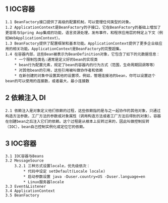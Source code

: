 ## 1 IOC容器
	1.1 BeanFactory接口提供了高级的配置机制，可以管理任何类型的对象。
	1.2 ApplicationContext是BeanFactory的子接口，它在BeanFactory的基础上增加了更容易与Spring Aop集成的功能，语言资源处理，发布事件，和程序应用层的特定上下文（例如WebApplicationContext）。
	1.3 BeanFactory提供了配置框架和基本功能。ApplicationContext提供了更多企业级应用的相关功能。ApplicationContext是BeanFactory的完整超集。
	1.4 在容器内部，这些Bean被表示为BeanDefinition对象，它包含了如下的元数据信息：
		* 一个限制包类名:通常是定义好的bean的实现类
		* bean行为配置元素，规定了bean的容器内的行为方式（范围，生命周期回调等等）
		* 对其他bean的引用，这些引用被叫做协作者和依赖
		* 在新创建的对象中设置其他的设置项，例如，管理连接池的bean，你可以设置这个bean的可以使用的连接数，或者最大，最小连接数
## 2 依赖注入 DI
	2.1 依赖注入是对象定义他们依赖的过程，这些依赖指的是与之一起协作的其他对象，只通过构造方法参数，工厂方法的参数或对象属性（调用构造方法或者工厂方法后得到的对象）。容器在创建bean之后注入它们的依赖。这个过程是从根本上反转过来的，因此叫做控制反转（IOC），bean自己控制实例化或定位它的依赖。
	
## 3 IOC容器
	3.1 IOC容器与Beans
	3.2 MessageSource
		3.2.1 三种方式设置locale，优先级依次：
			* 代码中设定 setDefault(Locale locale)
			* 启动参数设置 java -Duser.country=US -Duser.language=en
			* Linux服务器locale
	3.3 Event&Listener
	3.4 ApplicationContext
	3.5 BeanFactory


























	